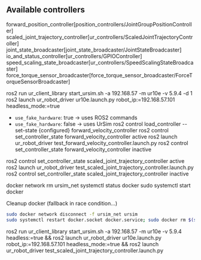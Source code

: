 Available controllers
---------------------

forward_position_controller[position_controllers/JointGroupPositionController]
scaled_joint_trajectory_controller[ur_controllers/ScaledJointTrajectoryController]
joint_state_broadcaster[joint_state_broadcaster/JointStateBroadcaster]
io_and_status_controller[ur_controllers/GPIOController]
speed_scaling_state_broadcaster[ur_controllers/SpeedScalingStateBroadcaster]
force_torque_sensor_broadcaster[force_torque_sensor_broadcaster/ForceTorqueSensorBroadcaster]    

ros2 run ur_client_library start_ursim.sh -a 192.168.57 -m ur10e -v 5.9.4 -d 1
ros2 launch ur_robot_driver ur10e.launch.py robot_ip:=192.168.57.101 headless_mode:=true

- `use_fake_hardware`: true -> uses ROS2 commands
- `use_fake_hardware`: false -> uses UrSim
ros2 control load_controller --set-state {configured} forward_velocity_controller
ros2 control set_controller_state forward_velocity_controller active
ros2 launch ur_robot_driver test_forward_velocity_controller.launch.py
ros2 control set_controller_state forward_velocity_controller inactive

ros2 control set_controller_state scaled_joint_trajectory_controller active
ros2 launch ur_robot_driver test_scaled_joint_trajectory_controller.launch.py
ros2 control set_controller_state scaled_joint_trajectory_controller inactive

docker network rm ursim_net
systemctl status docker
sudo systemctl start docker

Cleanup docker (fallback in race condition...)
```bash
sudo docker network disconnect -f ursim_net ursim
sudo systemctl restart docker.socket docker.service; sudo docker rm $(sudo docker ps -a -q) -f
```
ros2 run ur_client_library start_ursim.sh -a 192.168.57 -m ur10e -v 5.9.4 headless:=true && ros2 launch ur_robot_driver ur10e.launch.py robot_ip:=192.168.57.101 headless_mode:=true && ros2 launch ur_robot_driver test_scaled_joint_trajectory_controller.launch.py